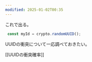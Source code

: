 ```yaml
---
modified: 2025-01-02T00:35
---
```

  

これで出る。

```JavaScript
 const myId = crypto.randomUUID();
```

  

UUIDの衝突について一応調べておきたい。

[[UUIDの衝突確率]]